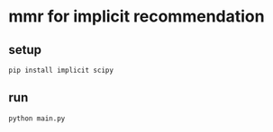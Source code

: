 # mmr for implicit recommendation

## setup

```shell
pip install implicit scipy
```

## run

```shell
python main.py
```
